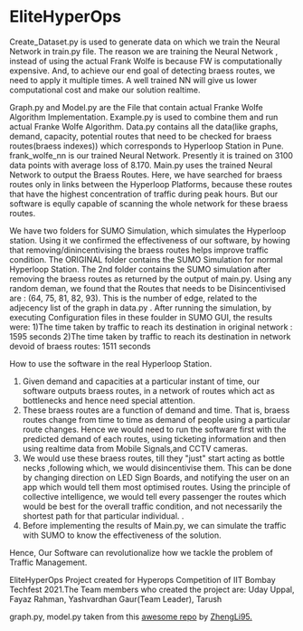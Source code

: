 # EliteHyperOps
Create_Dataset.py is used to generate data on which we train the Neural Network in train.py file. The reason we are training the Neural Network , instead of using the actual Frank Wolfe is because FW is computationally expensive. And, to achieve our end goal of detecting braess routes, we need to apply it multiple times. A well trained NN will give us lower computational cost and make our solution realtime.

Graph.py and Model.py are the File that contain actual Franke Wolfe Algorithm Implementation. Example.py is used to combine them and run actual Franke Wolfe Algorithm. Data.py contains all the data(like graphs, demand, capacity, potential routes that need to be checked for braess routes(braess indexes)) which corresponds to Hyperloop Station in Pune. frank_wolfe_nn is our trained Neural Network. Presently it is trained on 3100 data points with average loss of 8.170. Main.py uses the trained Neural Network to output the Braess Routes. Here, we have searched for braess routes only in links between the Hyperloop Platforms, because these routes that have the highest concentration of traffic during peak hours. But our software is eqully capable of scanning the whole network for these braess routes. 

We have two folders for SUMO Simulation, which simulates the Hyperloop station. Using it we confirmed the effectiveness of our software, by howing that removing/dinincentivising the braess routes helps improve traffic condition. The ORIGINAL folder contains the SUMO Simulation for normal Hyperloop Station. The 2nd folder contains the SUMO simulation after removing the braess routes as returned by the output of main.py. Using any random deman, we found that the Routes that needs to be Disincentivised are :  (64, 75, 81, 82, 93). This is the number of edge, related to the adjecency list of the graph in data.py . After running the simulation, by executing Configuration files in these foulder in SUMO GUI, the results were: 
1)The time taken by traffic to reach its destination in original network : 1595 seconds 
2)The time taken by traffic to reach its destination in network devoid of braess routes: 1511 seconds 

How to use the software in the real Hyperloop Station.

1) Given demand and capacities  at a particular instant of time, our software outputs braess routes, in a network of routes which act as bottlenecks and hence need special attention.
2) These braess routes are a function of demand and time. That is, braess routes change from time to time as demand of people using a particular route changes. Hence we would need to run the software first with the predicted demand of each routes, using ticketing information and then using realtime data from Mobile Signals,and CCTV cameras.
3) We would use these braess routes, till they "just" start acting as bottle necks ,following which, we would disincentivise them. This can be done by changing direction on LED Sign Boards, and notifying the user on an app which would tell them most optimised routes. Using the principle of collective intelligence, we would tell every passenger the routes which would be best for the overall traffic condition, and not necessarily the shortest path for that particular individual.  .
4) Before implementing the results of Main.py, we can simulate the traffic with SUMO to know the effectiveness of the solution.

Hence, Our Software can revolutionalize how we tackle the problem of Traffic Management.  

EliteHyperOps Project created for Hyperops Competition of IIT Bombay Techfest 2021.The Team members who created the project are: 
Uday Uppal,
Fayaz Rahman,
Yashvardhan Gaur(Team Leader),
Tarush

graph.py, model.py taken from this [awesome repo](https://github.com/ZhengLi95/User-Equilibrium-Solution) by [ZhengLi95.](https://github.com/ZhengLi95)
